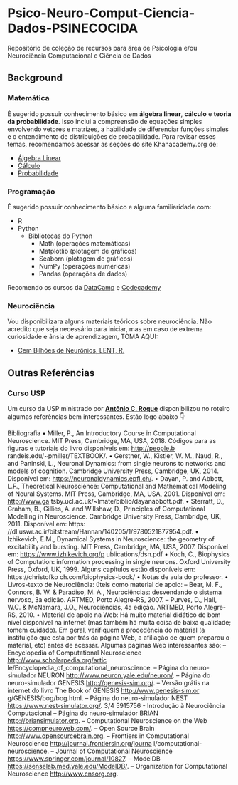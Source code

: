 # Psico-Neuro-Comput-Ciencia-Dados-PSINECOCIDA
Repositório de coleção de recursos para área de Psicologia e/ou Neurociência Computacional e Ciência de Dados

## Background
### Matemática
É sugerido possuir conhecimento básico em **álgebra linear**, **cálculo** e **teoria da probabilidade**. Isso inclui a compreensão de equações simples envolvendo vetores e matrizes, a habilidade de diferenciar funções simples e o entendimento de distribuições de probabilidade. Para revisar esses temas, recomendamos acessar as seções do site Khanacademy.org de:
- [Álgebra Linear](https://www.khanacademy.org/math/linear-algebra)
- [Cálculo](https://www.khanacademy.org/math/differential-calculus)
- [Probabilidade](https://www.khanacademy.org/math/probability)

### Programação 
É sugerido possuir conhecimento básico e alguma familiaridade com:
- R 
- Python 
  - Bibliotecas do Python
    - Math (operações matemáticas)
    - Matplotlib (plotagem de gráficos)
    - Seaborn (plotagem de gráficos)
    - NumPy (operações numéricas)
    - Pandas (operações de dados)

Recomendo os cursos da [DataCamp](https://app.datacamp.com/learn/courses/intro-to-python-for-data-science) e [Codecademy](https://www.codecademy.com/learn/learn-intermediate-python-3)

### Neurociência
Vou disponibilizara alguns materiais teóricos sobre neurociência. Não acredito que seja necessário para iniciar, mas em caso de extrema curiosidade e ânsia de aprendizagem, TOMA AQUI:
- [Cem Bilhões de Neurônios, LENT, R.](https://drive.google.com/file/d/1qdIGzEuPfyPYUGri3Oc88XI_k1wpOqkQ/view?usp=sharing)

## Outras Referências
### Curso USP
Um curso da USP ministrado por [**Antônio C. Roque**](antonior@usp.br) disponibilizou no roteiro algumas referências bem interessantes. Estão logo abaixo 👇

Bibliografia
• Miller, P., An Introductory Course in Computational Neuroscience. MIT Press, Cambridge, MA,
USA, 2018. Códigos para as figuras e tutoriais do livro disponíveis em: http://people.b
randeis.edu/~pmiller/TEXTBOOK/.
• Gerstner, W., Kistler, W. M., Naud, R., and Paninski, L., Neuronal Dynamics: from single
neurons to networks and models of cognition. Cambridge University Press, Cambridge, UK,
2014. Disponível em: https://neuronaldynamics.epfl.ch/.
• Dayan, P. and Abbott, L.F., Theoretical Neuroscience: Computational and Mathematical Modeling
of Neural Systems. MIT Press, Cambridge, MA, USA, 2001. Disponível em: http://www.ga
tsby.ucl.ac.uk/~lmate/biblio/dayanabbott.pdf.
• Sterratt, D., Graham, B., Gillies, A. and Willshaw, D., Principles of Computational Modelling
in Neuroscience. Cambridge University Press, Cambridge, UK, 2011. Disponível em: https:
//dl.uswr.ac.ir/bitstream/Hannan/140205/1/9780521877954.pdf.
• Izhikevich, E.M., Dynamical Systems in Neuroscience: the geometry of excitability and bursting.
MIT Press, Cambridge, MA, USA, 2007. Disponível em: https://www.izhikevich.org/p
ublications/dsn.pdf
• Koch, C., Biophysics of Computation: information processing in single neurons. Oxford University Press, Oxford, UK, 1999. Alguns capítulos estão disponíveis em: https://christofko
ch.com/biophysics-book/
• Notas de aula do professor.
• Livros-texto de Neurociência: úteis como material de apoio:
– Bear, M. F., Connors, B. W. & Paradiso, M. A., Neurociências: desvendando o sistema
nervoso, 3a
edição. ARTMED, Porto Alegre-RS, 2007.
– Purves, D., Hall, W.C. & McNamara, J.O., Neurociências, 4a
edição. ARTMED, Porto
Alegre-RS, 2010.
• Material de apoio na Web: Há muito material didático de bom nível disponível na internet
(mas também há muita coisa de baixa qualidade; tomem cuidado). Em geral, verifiquem a
procedência do material (a instituição que está por trás da página Web, a afiliação de quem
preparou o material, etc) antes de acessar.
Algumas páginas Web interessantes são:
– Encyclopedia of Computational Neuroscience http://www.scholarpedia.org/artic
le/Encyclopedia_of_computational_neuroscience.
– Página do neuro-simulador NEURON http://www.neuron.yale.edu/neuron/.
– Página do neuro-simulador GENESIS http://genesis-sim.org/.
– Versão grátis na internet do livro The Book of GENESIS http://www.genesis-sim.or
g/GENESIS/bog/bog.html.
– Página do neuro-simulador NEST https://www.nest-simulator.org/.
3/4
5915756 - Introdução à Neurociência Computacional
– Página do neuro-simulador BRIAN http://briansimulator.org.
– Computational Neuroscience on the Web https://compneuroweb.com/.
– Open Source Brain http://www.opensourcebrain.org.
– Frontiers in Computational Neuroscience http://journal.frontiersin.org/journa
l/computational-neuroscience.
– Journal of Computational Neuroscience https://www.springer.com/journal/10827.
– ModelDB https://senselab.med.yale.edu/ModelDB/.
– Organization for Computational Neuroscience http://www.cnsorg.org.
